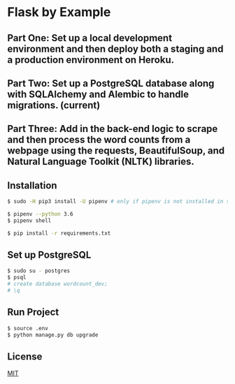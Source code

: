 # Flask by Example
## Part One: Set up a local development environment and then deploy both a staging and a production environment on Heroku.

## Part Two: Set up a PostgreSQL database along with SQLAlchemy and Alembic to handle migrations. (current)

## Part Three: Add in the back-end logic to scrape and then process the word counts from a webpage using the requests, BeautifulSoup, and Natural Language Toolkit (NLTK) libraries.


## Installation
```bash
$ sudo -H pip3 install -U pipenv # only if pipenv is not installed in system

$ pipenv --python 3.6
$ pipenv shell

$ pip install -r requirements.txt
```

## Set up PostgreSQL
```bash
$ sudo su - postgres
$ psql
# create database wordcount_dev;
# \q
```

## Run Project
```bash
$ source .env
$ python manage.py db upgrade
```

## License
[MIT](https://choosealicense.com/licenses/mit/)